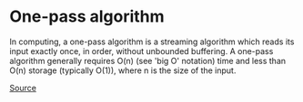 # One-pass algorithm

In computing, a one-pass algorithm is a streaming algorithm which reads its input exactly once, in order, without unbounded buffering. A one-pass algorithm generally requires O(n) (see 'big O' notation) time and less than O(n) storage (typically O(1)), where n is the size of the input. 

[Source](https://en.wikipedia.org/wiki/One-pass_algorithm)
